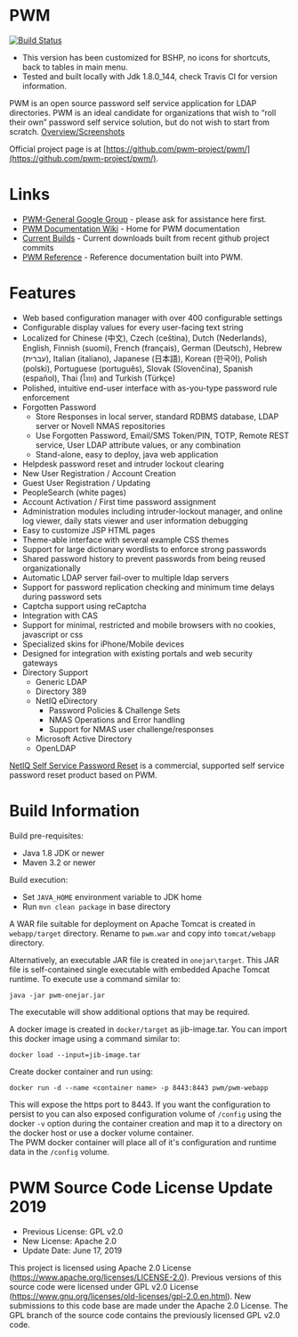 # PWM

[![Build Status](https://travis-ci.org/bshp/pwm.svg?branch=bshp%2Fmaster)](https://travis-ci.org/bshp/pwm)

- This version has been customized for BSHP, no icons for shortcuts, back to tables in main menu.
- Tested and built locally with Jdk 1.8.0_144, check Travis CI for version information.

PWM is an open source password self service application for LDAP directories. PWM is an ideal candidate for organizations that wish to “roll their own” password self service solution, but do not wish to start from scratch. [Overview/Screenshots](https://docs.google.com/presentation/d/1LxDXV_iiToJXAzzT9mc1xXO0atVObmRpCame6qXOyxM/pub?slide=id.p8)

Official project page is at [https://github.com/pwm-project/pwm/](https://github.com/pwm-project/pwm/).

# Links
* [PWM-General Google Group](https://groups.google.com/group/pwm-general) - please ask for assistance here first.
* [PWM Documentation Wiki](https://github.com/pwm-project/pwm/wiki) - Home for PWM documentation
* [Current Builds](https://www.pwm-project.org/artifacts/pwm/) - Current downloads built from recent github project commits
* [PWM Reference](https://www.pwm-project.org/pwm/public/reference/) - Reference documentation built into PWM.

# Features
* Web based configuration manager with over 400 configurable settings
* Configurable display values for every user-facing text string
* Localized for Chinese (中文), Czech (ceština), Dutch (Nederlands), English, Finnish (suomi), French (français), German (Deutsch), Hebrew (עברית), Italian (italiano), Japanese (日本語), Korean (한국어), Polish (polski), Portuguese (português), Slovak (Slovenčina), Spanish (español), Thai (ไทย) and Turkish (Türkçe)
* Polished, intuitive end-user interface with as-you-type password rule enforcement
* Forgotten Password
  * Store Responses in local server, standard RDBMS database, LDAP server or Novell NMAS repositories
  * Use Forgotten Password, Email/SMS Token/PIN, TOTP, Remote REST service, User LDAP attribute values, or any combination
  * Stand-alone, easy to deploy, java web application
* Helpdesk password reset and intruder lockout clearing
* New User Registration / Account Creation
* Guest User Registration / Updating
* PeopleSearch (white pages)
* Account Activation  / First time password assignment
* Administration modules including intruder-lockout manager, and online log viewer, daily stats viewer and user information debugging
* Easy to customize JSP HTML pages
* Theme-able interface with several example CSS themes
* Support for large dictionary wordlists to enforce strong passwords
* Shared password history to prevent passwords from being reused organizationally
* Automatic LDAP server fail-over to multiple ldap servers
* Support for password replication checking and minimum time delays during password sets
* Captcha support using reCaptcha
* Integration with CAS
* Support for minimal, restricted and mobile browsers with no cookies, javascript or css
* Specialized skins for iPhone/Mobile devices
* Designed for integration with existing portals and web security gateways
* Directory Support
  * Generic LDAP
  * Directory 389
  * NetIQ  eDirectory
    * Password Policies & Challenge Sets
    * NMAS Operations and Error handling
    * Support for NMAS user challenge/responses
  * Microsoft Active Directory
  * OpenLDAP

[NetIQ Self Service Password Reset](https://www.microfocus.com/en-us/products/netiq-self-service-password-reset/overview) is a commercial, supported self service password reset product based on PWM.

# Build Information

Build pre-requisites:
* Java 1.8 JDK or newer
* Maven 3.2 or newer

Build execution:
* Set `JAVA_HOME` environment variable to JDK home  
* Run `mvn clean package` in base directory

A WAR file suitable for deployment on Apache Tomcat is created in `webapp/target` directory.  Rename to `pwm.war` and copy into `tomcat/webapp` directory.

Alternatively, an executable JAR file is created in `onejar\target`.  This JAR file is self-contained single executable with embedded Apache Tomcat runtime. To execute use a command similar to:   

`java -jar pwm-onejar.jar`

The executable will show additional options that may be required.

A docker image is created in `docker/target` as jib-image.tar.  You can import this docker image using a command similar to:

`docker load --input=jib-image.tar`

Create docker container and run using:

`docker run -d --name <container name> -p 8443:8443 pwm/pwm-webapp`

This will expose the https port to 8443.  If you want the configuration to persist to you can also exposed configuration volume of `/config` using the docker `-v` option during the container
creation and map it to a directory on the docker host or use a docker volume container.  
The PWM docker container will place all of it's configuration and runtime data in the `/config` volume.

# PWM Source Code License Update 2019

* Previous License: GPL v2.0
* New License: Apache 2.0
* Update Date: June 17, 2019

This project is licensed using Apache 2.0 License (https://www.apache.org/licenses/LICENSE-2.0).  Previous versions 
of this source code were licensed under GPL v2.0 License (https://www.gnu.org/licenses/old-licenses/gpl-2.0.en.html).
New submissions to this code base are made under the Apache 2.0 License.  The GPL branch of the source code contains the 
previously licensed GPL v2.0 code.
